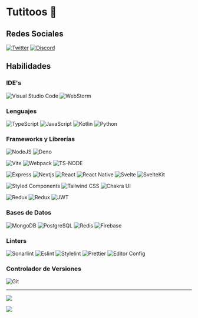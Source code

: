 # Tutitoos 👋

## Redes Sociales

[![Twitter](https://img.shields.io/badge/Twitter-1DA1F2?style=for-the-badge&logo=twitter&logoColor=white)](https://twitter.com/intent/follow?screen_name=tutitoos)
[![Discord](https://img.shields.io/badge/Discord-7289DA?style=for-the-badge&logo=discord&logoColor=white)](https://discord.com/users/397453373479190538)

## Habilidades

### IDE's

![Visual Studio Code](https://img.shields.io/badge/Visual_Studio_Code-0078D4?logo=visual%20studio%20code&logoColor=white)
![WebStorm](https://img.shields.io/badge/WebStorm-2D76C0?logo=WebStorm&logoColor=white)

### Lenguajes

![TypeScript](https://img.shields.io/badge/TypeScript-007ACC?logo=typescript&logoColor=white)
![JavaScript](https://img.shields.io/badge/JavaScript-323330?logo=javascript&logoColor=F7DF1E)
![Kotlin](https://img.shields.io/badge/Kotlin-0095D5?logo=kotlin&logoColor=white)
![Python](https://img.shields.io/badge/Python-FFD43B?logo=python&logoColor=blue)

### Frameworks y Librerías

![NodeJS](https://img.shields.io/badge/Node.js-339933?logo=nodedotjs&logoColor=white)
![Deno](https://img.shields.io/badge/Deno-464647?logo=deno&logoColor=white)

![Vite](https://img.shields.io/badge/Vite-B73BFE?logo=vite&logoColor=white)
![Webpack](https://img.shields.io/badge/Webpack-8DD6F9?logo=Webpack&logoColor=white)
![TS-NODE](https://img.shields.io/badge/TS--NODE-3178C6?logo=ts-node&logoColor=white)

![Express](https://img.shields.io/badge/Express-464647?logo=express&logoColor=white)
![Nextjs](https://img.shields.io/badge/Next.js-292929?logo=nextdotjs&logoColor=white)
![React](https://img.shields.io/badge/React-20232A?logo=react&logoColor=61DAFB)
![React Native](https://img.shields.io/badge/React_Native-20232A?logo=react&logoColor=61DAFB)
![Svelte](https://img.shields.io/badge/Svelte-4A4A55?logo=svelte&logoColor=FF3E00)
![SvelteKit](https://img.shields.io/badge/SvelteKit-FF3E00?logo=svelte&logoColor=white)

![Styled Components](https://img.shields.io/badge/Styled--Components-DB7093?logo=styled-components&logoColor=white)
![Tailwind CSS](https://img.shields.io/badge/Tailwind_CSS-38B2AC?logo=tailwind-css&logoColor=white)
![Chakra UI](https://img.shields.io/badge/Chakra--UI-319795?logo=chakra-ui&logoColor=white)

![Redux](https://img.shields.io/badge/Jest-C21325?logo=jest&logoColor=white)
![Redux](https://img.shields.io/badge/Redux-593D88?logo=redux&logoColor=white)
![JWT](https://img.shields.io/badge/JWT-000000?logo=JSON%20web%20tokens&logoColor=white)

### Bases de Datos

![MongoDB](https://img.shields.io/badge/MongoDB-4EA94B?logo=mongodb&logoColor=white)
![PostgreSQL](https://img.shields.io/badge/PostgreSQL-316192?logo=postgresql&logoColor=white)
![Redis](https://img.shields.io/badge/Redis-CC0000?logo=redis&logoColor=white)
![Firebase](https://img.shields.io/badge/Firebase-ffca28?logo=firebase&logoColor=white)

### Linters

![Sonarlint](https://img.shields.io/badge/SonarLint-CB2029?logo=sonarlint&logoColor=white)
![Eslint](https://img.shields.io/badge/Eslint-3A33D1?logo=eslint&logoColor=white)
![Stylelint](https://img.shields.io/badge/Stylelint-000?logo=stylelint&logoColor=white)
![Prettier](https://img.shields.io/badge/Prettier-1A2C34?logo=prettier&logoColor=F7BA3E)
![Editor Config](https://img.shields.io/badge/Editor%20Config-E0EFEF?logo=editorconfig&logoColor=000)

### Controlador de Versiones

![Git](https://img.shields.io/badge/GIT-E44C30?logo=git&logoColor=white)

---

![](https://github-readme-stats.vercel.app/api/top-langs/?username=Tutitoos&count_private=true&layout=compact&theme=dark&bg_color=1a1c1f&border_radius=10&hide_border=true&custom_title=Lenguajes%20m%C3%A1s%20utilizados)

![](https://github-readme-stats.vercel.app/api?username=tutitoos&count_private=true&include_all_commits=true&show_icons=true&count_private=true&layout=compact&theme=dark&hide_border=true&bg_color=1a1c1f&border_radius=10&custom_title=Estad%C3%ADsticas)
